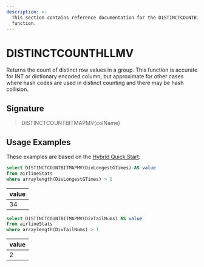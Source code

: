 ```yaml
---
description: >-
  This section contains reference documentation for the DISTINCTCOUNTBITMAPMV
  function.
---
```


# DISTINCTCOUNTHLLMV

Returns the count of distinct row values in a group. This function is accurate for INT or dictionary encoded column, but approximate for other cases where hash codes are used in distinct counting and there may be hash collision.

## Signature

> DISTINCTCOUNTBITMAPMV(colName)

## Usage Examples

These examples are based on the [Hybrid Quick Start](../../basics/getting-started/quick-start.md#hybrid).

```sql
select DISTINCTCOUNTBITMAPMV(DivLongestGTimes) AS value
from airlineStats 
where arraylength(DivLongestGTimes) > 1
```

| value |
| ----- |
| 34    |

```sql
select DISTINCTCOUNTBITMAPMV(DivTailNums) AS value
from airlineStats 
where arraylength(DivTailNums) > 1
```

| value |
| ----- |
| 2     |
